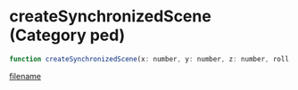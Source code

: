 # createSynchronizedScene (Category ped)

```js
function createSynchronizedScene(x: number, y: number, z: number, roll: number, pitch: number, yaw: number, p6: int): int
```

[filename](createSynchronizedScene_m.md ':include')